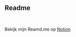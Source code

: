 ## Readme

<br>

Bekijk mijn Reamd.me op [Notion](https://www.notion.so/De-juiste-manier-264a874e75824fd494ddc433f1b11bc1?pvs=4)

